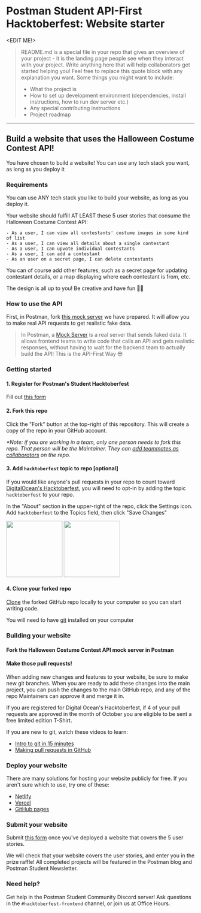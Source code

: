 # Postman Student API-First Hacktoberfest: Website starter

<EDIT ME!>

> README.md is a special file in your repo that gives an overview of your project - it is the landing page people see when they interact with your project. Write anything here that will help collaborators get started helping you! Feel free to replace this quote block with any explanation you want. Some things you might want to include:
> - What the project is
> - How to set up development environment (dependencies, install instructions, how to run dev server etc.)
> - Any special contributing instructions
> - Project roadmap

------

## Build a website that uses the Halloween Costume Contest API!

You have chosen to build a website! You can use any tech stack you want, as long as you deploy it 

### Requirements

You can use ANY tech stack you like to build your website, as long as you deploy it.

Your website should fulfill AT LEAST these 5 user stories that consume the Halloween Costume Contest API: 

```
- As a user, I can view all contestants' costume images in some kind of list
- As a user, I can view all details about a single contestant
- As a user, I can upvote individual contestants 
- As a user, I can add a contestant
- As an user on a secret page, I can delete contestants
```

You can of course add other features, such as a secret page for updating contestant details, or a map displaying where each contestant is from, etc.

The design is all up to you! Be creative and have fun 🎨😎

### How to use the API 

First, in Postman, fork [this mock server](https://postman.postman.co/workspace/Postman-Hacktoberfest'21-~1ae1036b-6583-4883-949e-adf8b55687a1/collection/15567703-f6609889-8071-4251-9f1c-e55c7c6c45a3?ctx=documentation) we have prepared. It will allow you to make real API requests to get realistic fake data. 

> In Postman, a [Mock Server](https://www.postman.com/features/mock-api/) is a real server that sends faked data. It allows frontend teams to write code that calls an API and gets realistic responses, without having to wait for the backend team to actually build the API! This is the API-First Way 😎

### Getting started 

#### 1. Register for Postman's Student Hacktoberfest

Fill out [this form](https://docs.google.com/forms/d/e/1FAIpQLSdiqnbbSSA5a3ifzoTcebEFo5wvPFtAWt5LKboWu3cEi8JGCg/viewform)

#### 2. Fork this repo 

Click the "Fork" button at the top-right of this repository. This will create a copy of the repo in your GitHub account.

*\*Note: if you are working in a team, only one person needs to fork this repo. That person will be the Maintainer. They can [add teammates as collaborators](https://docs.github.com/en/account-and-profile/setting-up-and-managing-your-github-user-account/managing-access-to-your-personal-repositories/inviting-collaborators-to-a-personal-repository) on the repo.*

#### 3. Add `hacktoberfest` topic to repo [optional]

If you would like anyone's pull requests in your repo to count toward [DigitalOcean's Hacktoberfest](https://hacktoberfest.digitalocean.com/), you will need to opt-in by adding the topic `hacktoberfest` to your repo. 

In the "About" section in the upper-right of the repo, click the Settings icon. Add `hacktoberfest` to the Topics field, then click "Save Changes"

<img src="https://user-images.githubusercontent.com/9841162/134696893-29918c99-e2b3-43f7-97a1-99941051e1a4.png" height="150px" style="display: inline-block" />
<img src="https://user-images.githubusercontent.com/9841162/134697037-d044c651-39e5-446d-b577-c0b417085c18.png" height="150px" style="display: inline-block" />

#### 4. Clone your forked repo 

[Clone](https://docs.github.com/en/repositories/creating-and-managing-repositories/cloning-a-repository) the forked GitHub repo locally to your computer so you can start writing code. 

You will need to have [git](https://git-scm.com/book/en/v2/Getting-Started-Installing-Giturl) installed on your computer

### Building your website

#### Fork the Halloween Costume Contest API mock server in Postman

#### Make those pull requests!

When adding new changes and features to your website, be sure to make new git branches. When you are ready to add these changes into the main project, you can push the changes to the main GitHub repo, and any of the repo Maintainers can approve it and merge it in.

If you are registered for Digital Ocean's Hacktoberfest, if 4 of your pull requests are approved in the month of October you are eligible to be sent a free limited edition T-Shirt.

If you are new to git, watch these videos to learn:
- [Intro to git in 15 minutes](https://www.youtube.com/watch?v=USjZcfj8yxE)
- [Making pull requests in GitHub](https://www.youtube.com/watch?v=rgbCcBNZcdQ)

### Deploy your website

There are many solutions for hosting your website publicly for free. If you aren't sure which to use, try one of these:

- [Netlify](https://www.netlify.com/)
- [Vercel](https://vercel.com/) 
- [GitHub pages](https://pages.github.com/)

### Submit your website

Submit [this form](https://docs.google.com/forms/d/e/1FAIpQLSeg8BVdg3fzuhwgBiM6AXR_NOEKI-w_Q8uG5eBVpfyVZmggXw/viewform) once you've deployed a website that covers the 5 user stories. 

We will check that your website covers the user stories, and enter you in the prize raffle! All completed projects will be featured in the Postman blog and Postman Student Newsletter.

### Need help? 

Get help in the Postman Student Community Discord server! Ask questions in the `#hacktoberfest-frontend` channel, or join us at Office Hours. 


